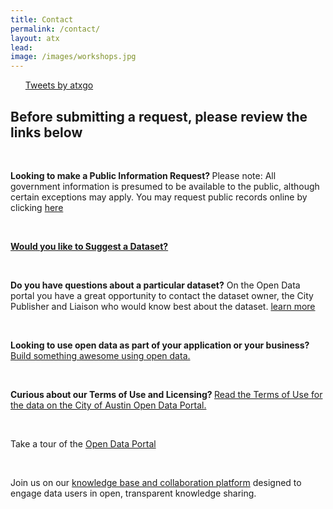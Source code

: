 ```yaml
---
title: Contact
permalink: /contact/
layout: atx
lead:
image: /images/workshops.jpg
---
```

<aside class="usa-width-one-third">
  <ul>
<a class="twitter-timeline" data-height="400" data-theme="light" data-link-color="#2B7BB9" href="https://twitter.com/atxgo?ref_src=twsrc%5Etfw">Tweets by atxgo</a> <script async src="https://platform.twitter.com/widgets.js" charset="utf-8"></script>

  </ul>
</aside>

<div>
<div class="usa-width-two-thirds">
<h2>Before submitting a request, please review the links below</h2>

<br>

<p> <b> Looking to make a Public Information Request? </b>
Please note: All government information is presumed to be available to the public, although certain exceptions may apply.
You may request public records online by clicking <a href="http://austintexas.gov/public-information-request">here</a></p>

<br>

<p> <b><a href="https://data.austintexas.gov/nominate">Would you like to Suggest a Dataset?</a></b></p>

<br>

<p> <b>Do you have questions about a particular dataset?</b>
 On the Open Data portal you have a great opportunity to contact the dataset owner, the City Publisher and Liaison who would know best about the dataset. <a href="{{ site.baseurl }}/start/#how-to-contact-a-dataset-owner/">learn more</a></p>

<br>

<p><b>Looking to use open data as part of your application or your business? </b><a href="https://dev.socrata.com">Build something awesome using open data.</a></p>

<br>

<p><b>Curious about our Terms of Use and Licensing? </b><a href="https://austintexas.gov/page/city-austin-open-data-terms-use">Read the Terms of Use for the data on the City of Austin Open Data Portal.</a></p>

<br>

<p>Take a tour of the <a href="https://data.austintexas.gov">Open Data Portal</a></p>

<br>

<p>Join us on our <a href="https://opendata.bloomfire.com"> knowledge base and collaboration platform</a> designed to engage data users in open, transparent knowledge sharing.</p>

<br>

<script src="https://cityofaustin.seamlessdocs.com/s/b4fdc9ea151b57cdc1c245c24583a2ca/embed/iframe"></script>
